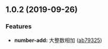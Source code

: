 ## 1.0.2 (2019-09-26)


### Features

* **number-add:** 大整数相加 ([ab79325](https://github.com/SolomonFang/number-add-chris/commit/ab79325))



